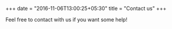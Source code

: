 +++
date = "2016-11-06T13:00:25+05:30"
title = "Contact us"
+++

Feel free to contact with us if you want some help!